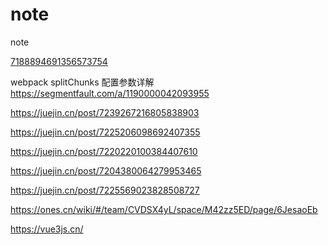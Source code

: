 # note
note

[7188894691356573754](https://juejin.cn/post/7188894691356573754)

webpack splitChunks 配置参数详解
https://segmentfault.com/a/1190000042093955

https://juejin.cn/post/7239267216805838903

https://juejin.cn/post/7225206098692407355

https://juejin.cn/post/7220220100384407610

https://juejin.cn/post/7204380064279953465

https://juejin.cn/post/7225569023828508727

https://ones.cn/wiki/#/team/CVDSX4yL/space/M42zz5ED/page/6JesaoEb

https://vue3js.cn/
